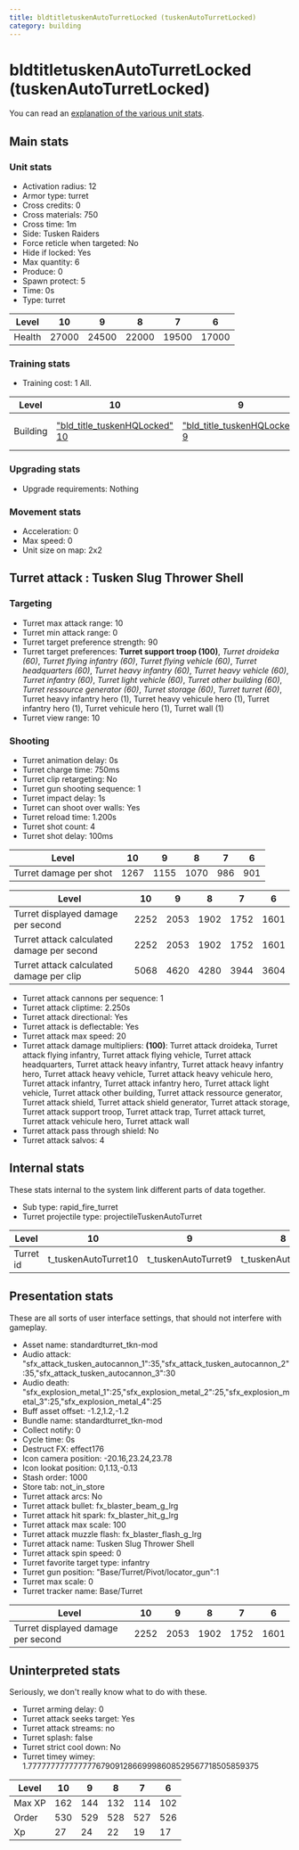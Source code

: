 ```yaml
---
title: bldtitletuskenAutoTurretLocked (tuskenAutoTurretLocked)
category: building
---
```


# bldtitletuskenAutoTurretLocked (tuskenAutoTurretLocked)

You can read an [explanation  of the various unit stats](unitexplained.md).

## Main stats

### Unit stats

  * Activation radius: 12
  * Armor type: turret
  * Cross credits: 0
  * Cross materials: 750
  * Cross time: 1m
  * Side: Tusken Raiders
  * Force reticle when targeted: No
  * Hide if locked: Yes
  * Max quantity: 6
  * Produce: 0
  * Spawn protect: 5
  * Time: 0s
  * Type: turret

|Level |10   |9    |8    |7    |6    |
|------|-----|-----|-----|-----|-----|
|Health|27000|24500|22000|19500|17000|


### Training stats

  * Training cost: 1 All.

|Level   |10                                                  |9                                                  |8                                                  |7                                                  |6                                  |
|--------|----------------------------------------------------|---------------------------------------------------|---------------------------------------------------|---------------------------------------------------|-----------------------------------|
|Building|["bld_title_tuskenHQLocked" 10](tuskenHQLocked.html)|["bld_title_tuskenHQLocked" 9](tuskenHQLocked.html)|["bld_title_tuskenHQLocked" 8](tuskenHQLocked.html)|["bld_title_tuskenHQLocked" 7](tuskenHQLocked.html)|[Tusken Raider HQ 6](tuskenHQ.html)|


### Upgrading stats

  * Upgrade requirements: Nothing

### Movement stats

  * Acceleration: 0
  * Max speed: 0
  * Unit size on map: 2x2

## Turret attack : Tusken Slug Thrower Shell


### Targeting

  * Turret max attack range: 10
  * Turret min attack range: 0
  * Turret target preference strength: 90
  * Turret target preferences: **Turret support troop (100)**, _Turret droideka (60)_, _Turret flying infantry (60)_, _Turret flying vehicle (60)_, _Turret headquarters (60)_, _Turret heavy infantry (60)_, _Turret heavy vehicle (60)_, _Turret infantry (60)_, _Turret light vehicle (60)_, _Turret other building (60)_, _Turret ressource generator (60)_, _Turret storage (60)_, _Turret turret (60)_, Turret heavy infantry hero (1), Turret heavy vehicule hero (1), Turret infantry hero (1), Turret vehicule hero (1), Turret wall (1)
  * Turret view range: 10

### Shooting

  * Turret animation delay: 0s
  * Turret charge time: 750ms
  * Turret clip retargeting: No
  * Turret gun shooting sequence: 1
  * Turret impact delay: 1s
  * Turret can shoot over walls: Yes
  * Turret reload time: 1.200s
  * Turret shot count: 4
  * Turret shot delay: 100ms

|Level                 |10  |9   |8   |7  |6  |
|----------------------|----|----|----|---|---|
|Turret damage per shot|1267|1155|1070|986|901|


|Level                                     |10  |9   |8   |7   |6   |
|------------------------------------------|----|----|----|----|----|
|Turret displayed damage per second        |2252|2053|1902|1752|1601|
|Turret attack calculated damage per second|2252|2053|1902|1752|1601|
|Turret attack calculated damage per clip  |5068|4620|4280|3944|3604|


  * Turret attack cannons per sequence: 1
  * Turret attack cliptime: 2.250s
  * Turret attack directional: Yes
  * Turret attack is deflectable: Yes
  * Turret attack max speed: 20
  * Turret attack damage multipliers: **(100)**: Turret attack droideka, Turret attack flying infantry, Turret attack flying vehicle, Turret attack headquarters, Turret attack heavy infantry, Turret attack heavy infantry hero, Turret attack heavy vehicle, Turret attack heavy vehicule hero, Turret attack infantry, Turret attack infantry hero, Turret attack light vehicle, Turret attack other building, Turret attack ressource generator, Turret attack shield, Turret attack shield generator, Turret attack storage, Turret attack support troop, Turret attack trap, Turret attack turret, Turret attack vehicule hero, Turret attack wall
  * Turret attack pass through shield: No
  * Turret attack salvos: 4

## Internal stats

These stats internal to the system link different parts of data together.

  * Sub type: rapid_fire_turret
  * Turret projectile type: projectileTuskenAutoTurret

|Level    |10                  |9                  |8                  |7                  |6                  |
|---------|--------------------|-------------------|-------------------|-------------------|-------------------|
|Turret id|t_tuskenAutoTurret10|t_tuskenAutoTurret9|t_tuskenAutoTurret8|t_tuskenAutoTurret7|t_tuskenAutoTurret6|


## Presentation stats

These are all sorts of user interface settings, that should not interfere with gameplay.

  * Asset name: standardturret_tkn-mod
  * Audio attack: "sfx_attack_tusken_autocannon_1":35,"sfx_attack_tusken_autocannon_2":35,"sfx_attack_tusken_autocannon_3":30
  * Audio death: "sfx_explosion_metal_1":25,"sfx_explosion_metal_2":25,"sfx_explosion_metal_3":25,"sfx_explosion_metal_4":25
  * Buff asset offset: -1.2,1.2,-1.2
  * Bundle name: standardturret_tkn-mod
  * Collect notify: 0
  * Cycle time: 0s
  * Destruct FX: effect176
  * Icon camera position: -20.16,23.24,23.78
  * Icon lookat position: 0,1.13,-0.13
  * Stash order: 1000
  * Store tab: not_in_store
  * Turret attack arcs: No
  * Turret attack bullet: fx_blaster_beam_g_lrg
  * Turret attack hit spark: fx_blaster_hit_g_lrg
  * Turret attack max scale: 100
  * Turret attack muzzle flash: fx_blaster_flash_g_lrg
  * Turret attack name: Tusken Slug Thrower Shell
  * Turret attack spin speed: 0
  * Turret favorite target type: infantry
  * Turret gun position: "Base/Turret/Pivot/locator_gun":1
  * Turret max scale: 0
  * Turret tracker name: Base/Turret

|Level                             |10  |9   |8   |7   |6   |
|----------------------------------|----|----|----|----|----|
|Turret displayed damage per second|2252|2053|1902|1752|1601|


## Uninterpreted stats

Seriously, we don't really know what to do with these.

  * Turret arming delay: 0
  * Turret attack seeks target: Yes
  * Turret attack streams: no
  * Turret splash: false
  * Turret strict cool down: No
  * Turret timey wimey: 1.77777777777777767909128669998608529567718505859375

|Level |10 |9  |8  |7  |6  |
|------|---|---|---|---|---|
|Max XP|162|144|132|114|102|
|Order |530|529|528|527|526|
|Xp    |27 |24 |22 |19 |17 |


